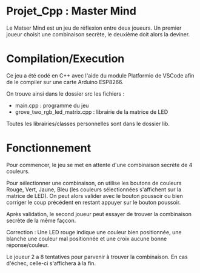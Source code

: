 # Projet_Cpp : Master Mind

Le Matser Mind est un jeu de réflexion entre deux joueurs. Un premier joueur choisit une combinaison secrète, le deuxième doit alors la deviner.

# Compilation/Execution

Ce jeu a été codé en C++ avec l'aide du module Platformio de VSCode afin de le compiler sur une carte Arduino ESP8266.

On trouve ainsi dans le dossier src les fichiers :
   - main.cpp : programme du jeu
   - grove_two_rgb_led_matrix.cpp : librairie de la matrice de LED

Toutes les librairies/classes personnelles sont dans le dossier lib.

# Fonctionnement

Pour commencer, le jeu se met en attente d'une combinaison secrète de 4 couleurs.

Pour sélectionner une combinaison, on utilise les boutons de couleurs Rouge, Vert, Jaune, Bleu (les couleurs sélectionnées s'affichent sur la matrice de LED). On peut alors valider avec le bouton poussoir ou bien corriger le coup précédent en restant appuyer sur le bouton poussoir. 

Après validation, le second joueur peut essayer de trouver la combinaison secrète de la même façcon.

Correction : 
Une LED rouge indique une couleur bien positionnée, une blanche une couleur mal positionnée et une croix aucune bonne réponse/couleur.

Le joueur 2 a 8 tentatives pour parvenir à trouver la combinaison. En cas d'échec, celle-ci s'affichera à la fin.
